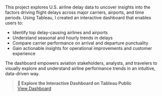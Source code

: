 This project explores U.S. airline delay data to uncover insights into the factors driving flight delays across major carriers, airports, and time periods. Using Tableau, I created an interactive dashboard that enables users to:

- Identify top delay-causing airlines and airports  
- Understand seasonal and hourly trends in delays  
- Compare carrier performance on arrival and departure punctuality  
- Gain actionable insights for operational improvements and customer experience

The dashboard empowers aviation stakeholders, analysts, and travelers to visually explore and understand airline performance trends in an intuitive, data-driven way.

> **🔗 Explore the Interactive Dashboard on Tableau Public**  
[View Dashboard](https://public.tableau.com/views/AirlineDelayDashboard_17480553217480/Story1?:language=en-US&:sid=&:redirect=auth&:display_count=n&:origin=viz_share_link)
